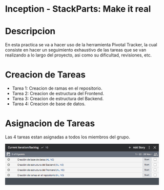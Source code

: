 # Inception - StackParts: Make it real

# Descripcion

En esta practica se va a hacer uso de la herramienta Pivotal Tracker, la cual consiste en hacer un seguimiento exhaustivo de las tareas que se van realizando a lo largo del proyecto, asi como su dificultad, revisiones, etc.

# Creacion de Tareas

* Tarea 1: Creacion de ramas en el repositorio.
* Tarea 2: Creacion de estructura del Frontend.
* Tarea 3: Creacion de estructura del Backend.
* Tarea 4: Creacion de base de datos.

# Asignacion de Tareas

Las 4 tareas estan asignadas a todos los miembros del grupo.

![](./Images/Tareas1.png)